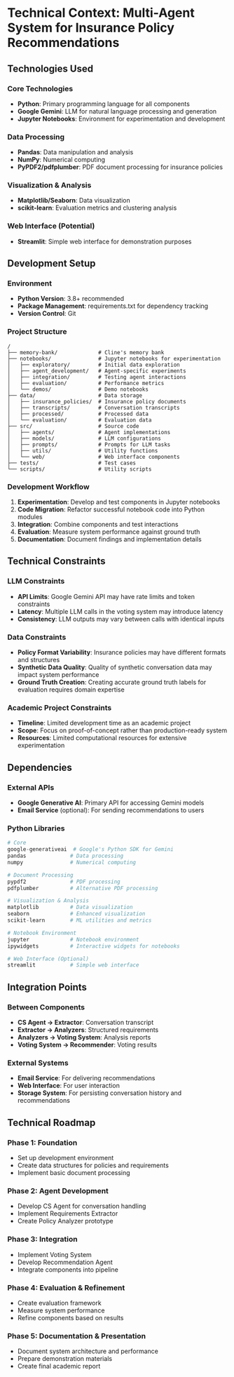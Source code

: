 # Technical Context: Multi-Agent System for Insurance Policy Recommendations

## Technologies Used

### Core Technologies
- **Python**: Primary programming language for all components
- **Google Gemini**: LLM for natural language processing and generation
- **Jupyter Notebooks**: Environment for experimentation and development

### Data Processing
- **Pandas**: Data manipulation and analysis
- **NumPy**: Numerical computing
- **PyPDF2/pdfplumber**: PDF document processing for insurance policies

### Visualization & Analysis
- **Matplotlib/Seaborn**: Data visualization
- **scikit-learn**: Evaluation metrics and clustering analysis

### Web Interface (Potential)
- **Streamlit**: Simple web interface for demonstration purposes

## Development Setup

### Environment
- **Python Version**: 3.8+ recommended
- **Package Management**: requirements.txt for dependency tracking
- **Version Control**: Git

### Project Structure
```
/
├── memory-bank/             # Cline's memory bank
├── notebooks/               # Jupyter notebooks for experimentation
│   ├── exploratory/         # Initial data exploration
│   ├── agent_development/   # Agent-specific experiments
│   ├── integration/         # Testing agent interactions
│   ├── evaluation/          # Performance metrics
│   └── demos/               # Demo notebooks
├── data/                    # Data storage
│   ├── insurance_policies/  # Insurance policy documents
│   ├── transcripts/         # Conversation transcripts
│   ├── processed/           # Processed data
│   └── evaluation/          # Evaluation data
├── src/                     # Source code
│   ├── agents/              # Agent implementations
│   ├── models/              # LLM configurations
│   ├── prompts/             # Prompts for LLM tasks
│   ├── utils/               # Utility functions
│   └── web/                 # Web interface components
├── tests/                   # Test cases
└── scripts/                 # Utility scripts
```

### Development Workflow
1. **Experimentation**: Develop and test components in Jupyter notebooks
2. **Code Migration**: Refactor successful notebook code into Python modules
3. **Integration**: Combine components and test interactions
4. **Evaluation**: Measure system performance against ground truth
5. **Documentation**: Document findings and implementation details

## Technical Constraints

### LLM Constraints
- **API Limits**: Google Gemini API may have rate limits and token constraints
- **Latency**: Multiple LLM calls in the voting system may introduce latency
- **Consistency**: LLM outputs may vary between calls with identical inputs

### Data Constraints
- **Policy Format Variability**: Insurance policies may have different formats and structures
- **Synthetic Data Quality**: Quality of synthetic conversation data may impact system performance
- **Ground Truth Creation**: Creating accurate ground truth labels for evaluation requires domain expertise

### Academic Project Constraints
- **Timeline**: Limited development time as an academic project
- **Scope**: Focus on proof-of-concept rather than production-ready system
- **Resources**: Limited computational resources for extensive experimentation

## Dependencies

### External APIs
- **Google Generative AI**: Primary API for accessing Gemini models
- **Email Service** (optional): For sending recommendations to users

### Python Libraries
```python
# Core
google-generativeai  # Google's Python SDK for Gemini
pandas              # Data processing
numpy               # Numerical computing

# Document Processing
pypdf2              # PDF processing
pdfplumber          # Alternative PDF processing

# Visualization & Analysis
matplotlib          # Data visualization
seaborn             # Enhanced visualization
scikit-learn        # ML utilities and metrics

# Notebook Environment
jupyter             # Notebook environment
ipywidgets          # Interactive widgets for notebooks

# Web Interface (Optional)
streamlit           # Simple web interface
```

## Integration Points

### Between Components
- **CS Agent → Extractor**: Conversation transcript
- **Extractor → Analyzers**: Structured requirements
- **Analyzers → Voting System**: Analysis reports
- **Voting System → Recommender**: Voting results

### External Systems
- **Email Service**: For delivering recommendations
- **Web Interface**: For user interaction
- **Storage System**: For persisting conversation history and recommendations

## Technical Roadmap

### Phase 1: Foundation
- Set up development environment
- Create data structures for policies and requirements
- Implement basic document processing

### Phase 2: Agent Development
- Develop CS Agent for conversation handling
- Implement Requirements Extractor
- Create Policy Analyzer prototype

### Phase 3: Integration
- Implement Voting System
- Develop Recommendation Agent
- Integrate components into pipeline

### Phase 4: Evaluation & Refinement
- Create evaluation framework
- Measure system performance
- Refine components based on results

### Phase 5: Documentation & Presentation
- Document system architecture and performance
- Prepare demonstration materials
- Create final academic report
